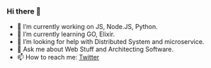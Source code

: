 ### Hi there 👋

- 🔭 I’m currently working on JS, Node.JS, Python.
- 🌱 I’m currently learning GO, Elixir.
- 🤔 I’m looking for help with Distributed System and microservice.
- 💬 Ask me about Web Stuff and Architecting Software.
- 📫 How to reach me: [Twitter](https://twitter.com/Gustialfianmp)

<!--
**gustialfian/gustialfian** is a ✨ _special_ ✨ repository because its `README.md` (this file) appears on your GitHub profile.

Here are some ideas to get you started:

- 🔭 I’m currently working on ...
- 🌱 I’m currently learning ...
- 👯 I’m looking to collaborate on ...
- 🤔 I’m looking for help with ...
- 💬 Ask me about ...
- 📫 How to reach me: ...
- 😄 Pronouns: ...
- ⚡ Fun fact: ...
-->
